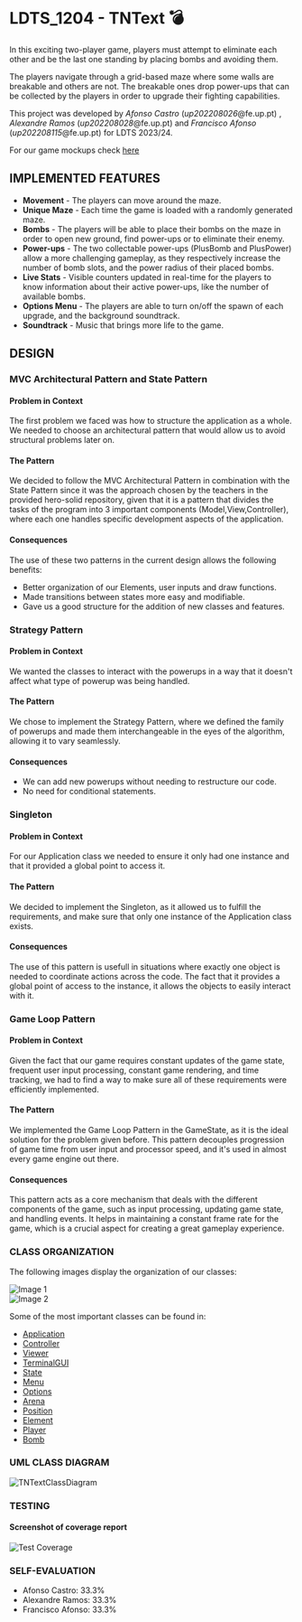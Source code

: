 # LDTS_1204 - TNText 💣

  In this exciting two-player game, players must attempt to eliminate each other and be the last one standing by placing bombs and avoiding them.
  
  The players navigate through a grid-based maze where some walls are breakable and others are not. The breakable ones drop power-ups that can be collected by the players in order to upgrade their fighting capabilities.
  
  This project was developed by *Afonso Castro* (*up202208026*@fe.up.pt) , *Alexandre Ramos* (*up202208028*@fe.up.pt) and *Francisco Afonso* (*up202208115*@fe.up.pt) for LDTS 2023/24.

  For our game mockups check [here](../README.md)

## IMPLEMENTED FEATURES

- **Movement** - The players can move around the maze.
- **Unique Maze** - Each time the game is loaded with a randomly generated maze.
- **Bombs** - The players will be able to place their bombs on the maze in order to open new ground, find power-ups or to eliminate their enemy.
- **Power-ups** - The two collectable power-ups (PlusBomb and PlusPower) allow a more challenging gameplay, as they respectively increase the number of bomb slots, and the power radius of their placed bombs.
- **Live Stats** - Visible counters updated in real-time for the players to know information about their active power-ups, like the number of available bombs.
- **Options Menu** - The players are able to turn on/off the spawn of each upgrade, and the background soundtrack.
- **Soundtrack** - Music that brings more life to the game.

## DESIGN

### MVC Architectural Pattern and State Pattern

#### Problem in Context

The first problem we faced was how to structure the application as a whole. We needed to choose an architectural pattern that would allow us to avoid structural problems later on.

#### The Pattern

We decided to follow the MVC Architectural Pattern in combination with the State Pattern since it was the approach chosen by the teachers in the provided hero-solid repository, given that it is a pattern that divides the tasks of the program into 3 important components (Model,View,Controller), where each one handles specific development aspects of the application.

#### Consequences

The use of these two patterns in the current design allows the following benefits:
- Better organization of our Elements, user inputs and draw functions.
- Made transitions between states more easy and modifiable.
- Gave us a good structure for the addition of new classes and features.

### Strategy Pattern

#### Problem in Context

We wanted the classes to interact with the powerups in a way that it doesn't affect what type of powerup was being handled.

#### The Pattern

We chose to implement the Strategy Pattern, where we defined the family of powerups and made them interchangeable in the eyes of the algorithm, allowing it to vary seamlessly.

#### Consequences

- We can add new powerups without needing to restructure our code.
- No need for conditional statements.

### Singleton

#### Problem in Context

For our Application class we needed to ensure it only had one instance and that it provided a global point to access it.

#### The Pattern

We decided to implement the Singleton, as it allowed us to fulfill the requirements, and make sure that only one instance of the Application class exists.

#### Consequences

The use of this pattern is usefull in situations where exactly one object is needed to coordinate actions across the code.
The fact that it provides a global point of access to the instance, it allows the objects to easily interact with it.


### Game Loop Pattern 

#### Problem in Context

Given the fact that our game requires constant updates of the game state, frequent user input processing, constant game rendering, and time tracking, we had to find a way to make sure all of these requirements were efficiently implemented.

#### The Pattern

We implemented the Game Loop Pattern in the GameState, as it is the ideal solution for the problem given before.
This pattern decouples progression of game time from user input and processor speed, and it's used in almost every game engine out there.

#### Consequences

This pattern acts as a core mechanism that deals with the different components of the game, such as input processing, updating game state, and handling events.
It helps in maintaining a constant frame rate for the game, which is a crucial aspect for creating a great gameplay experience.



### CLASS ORGANIZATION

The following images display the organization of our classes:

<!-- Top image -->
<img src="../docs/images/TNTextFolders1.png" alt="Image 1" style="display:block; margin:auto;">

<!-- Text or content in between if needed -->

<!-- Bottom image -->
<img src="../docs/images/TNTextFolders2.png" alt="Image 2" style="display:block; margin:auto;">

Some of the most important classes can be found in:

- [Application](../src/main/java/com/progr/amador/TNText/Application.java)
- [Controller](../src/main/java/com/progr/amador/TNText/Controller/Controller.java)
- [Viewer](../src/main/java/com/progr/amador/TNText/Viewer/Viewer.java)
- [TerminalGUI](../src/main/java/com/progr/amador/TNText/TerminalGUI.java)
- [State](../src/main/java/com/progr/amador/TNText/State/State.java)
- [Menu](../src/main/java/com/progr/amador/TNText/Model/Menu.java)
- [Options](../src/main/java/com/progr/amador/TNText/Model/Options.java)
- [Arena](../src/main/java/com/progr/amador/TNText/Model/Arena.java)
- [Position](../src/main/java/com/progr/amador/TNText/Model/Position.java)
- [Element](../src/main/java/com/progr/amador/TNText/Model/Elements/Element.java)
- [Player](../src/main/java/com/progr/amador/TNText/Model/Elements/Player.java)
- [Bomb](../src/main/java/com/progr/amador/TNText/Model/Elements/Bomb.java)

### UML CLASS DIAGRAM

![TNTextClassDiagram](../docs/images/TNTextFinalUML.png)

### TESTING

#### Screenshot of coverage report

![Test Coverage](../docs/images/TestCoverage.png)

### SELF-EVALUATION

- Afonso Castro: 33.3%
- Alexandre Ramos: 33.3%
- Francisco Afonso: 33.3%